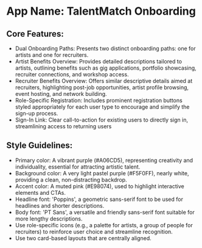 # **App Name**: TalentMatch Onboarding

## Core Features:

- Dual Onboarding Paths: Presents two distinct onboarding paths: one for artists and one for recruiters.
- Artist Benefits Overview: Provides detailed descriptions tailored to artists, outlining benefits such as gig applications, portfolio showcasing, recruiter connections, and workshop access.
- Recruiter Benefits Overview: Offers similar descriptive details aimed at recruiters, highlighting post-job opportunities, artist profile browsing, event hosting, and network building.
- Role-Specific Registration: Includes prominent registration buttons styled appropriately for each user type to encourage and simplify the sign-up process.
- Sign-In Link: Clear call-to-action for existing users to directly sign in, streamlining access to returning users

## Style Guidelines:

- Primary color: A vibrant purple (#A06CD5), representing creativity and individuality, essential for attracting artistic talent.
- Background color: A very light pastel purple (#F5F0FF), nearly white, providing a clean, non-distracting backdrop.
- Accent color: A muted pink (#E98074), used to highlight interactive elements and CTAs.
- Headline font: 'Poppins', a geometric sans-serif font to be used for headlines and shorter descriptions.
- Body font: 'PT Sans', a versatile and friendly sans-serif font suitable for more lengthy descriptions.
- Use role-specific icons (e.g., a palette for artists, a group of people for recruiters) to reinforce user choice and streamline recognition.
- Use two card-based layouts that are centrally aligned.
